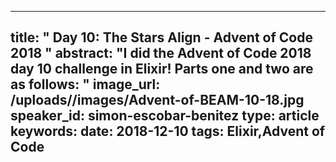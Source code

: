
---
title: " Day 10: The Stars Align - Advent of Code  2018
"
abstract: "I did the Advent of Code 2018 day 10 challenge in Elixir! Parts one and two are as follows:
"
image_url: /uploads//images/Advent-of-BEAM-10-18.jpg
speaker_id: simon-escobar-benitez
type: article
keywords: 
date: 2018-12-10
tags: Elixir,Advent of Code
---

